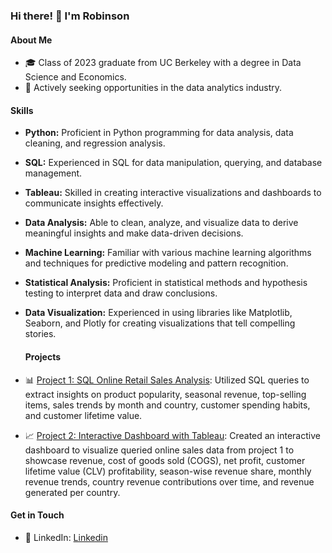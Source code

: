 ### Hi there! 👋 I'm Robinson

#### About Me
- 🎓 Class of 2023 graduate from UC Berkeley with a degree in Data Science and Economics.
- 💼 Actively seeking opportunities in the data analytics industry.

#### Skills
- **Python:** Proficient in Python programming for data analysis, data cleaning, and regression analysis.
- **SQL:** Experienced in SQL for data manipulation, querying, and database management.
- **Tableau:** Skilled in creating interactive visualizations and dashboards to communicate insights effectively.
- **Data Analysis:** Able to clean, analyze, and visualize data to derive meaningful insights and make data-driven decisions.
- **Machine Learning:** Familiar with various machine learning algorithms and techniques for predictive modeling and pattern recognition.
- **Statistical Analysis:** Proficient in statistical methods and hypothesis testing to interpret data and draw conclusions.
- **Data Visualization:** Experienced in using libraries like Matplotlib, Seaborn, and Plotly for creating visualizations that tell compelling stories.

  #### Projects
- 📊 [Project 1: SQL Online Retail Sales Analysis](link): Utilized SQL queries to extract insights on product popularity, seasonal revenue, top-selling items, sales trends by month and country, customer spending habits, and customer lifetime value.
- 📈 [Project 2: Interactive Dashboard with Tableau](link): Created an interactive dashboard to visualize queried online sales data from project 1 to showcase revenue, cost of goods sold (COGS), net profit, customer lifetime value (CLV) profitability, season-wise revenue share, monthly revenue trends, country revenue contributions over time, and revenue generated per country.

#### Get in Touch
- 💼 LinkedIn: [Linkedin](www.linkedin.com/in/robinson-kao)
